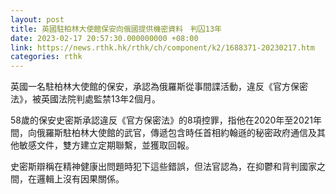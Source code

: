 ```yaml
---
layout: post
title: 英國駐柏林大使館保安向俄國提供機密資料　判囚13年
date: 2023-02-17 20:57:30.000000000 +08:00
link: https://news.rthk.hk/rthk/ch/component/k2/1688371-20230217.htm
categories: rthk
---
```


英國一名駐柏林大使館的保安，承認為俄羅斯從事間諜活動，違反《官方保密法》，被英國法院判處監禁13年2個月。

58歲的保安史密斯承認違反《官方保密法》的8項控罪，指他在2020年至2021年間，向俄羅斯駐柏林大使館的武官，傳遞包含時任首相約翰遜的秘密政府通信及其他敏感文件，雙方建立定期聯繫，並獲取回報。

史密斯辯稱在精神健康出問題時犯下這些錯誤，但法官認為，在抑鬱和背判國家之間，在邏輯上沒有因果關係。
